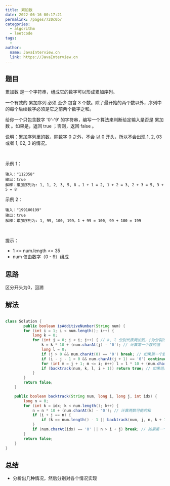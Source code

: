 ```yaml
---
title: 累加数
date: 2022-06-16 00:17:21
permalink: /pages/720c0b/
categories:
  - algorithm
  - leetcode
tags:
  - 
author: 
  name: JavaInterview.cn
  link: https://JavaInterview.cn
---
```



## 题目

累加数 是一个字符串，组成它的数字可以形成累加序列。

一个有效的 累加序列 必须 至少 包含 3 个数。除了最开始的两个数以外，序列中的每个后续数字必须是它之前两个数字之和。

给你一个只包含数字 '0'-'9' 的字符串，编写一个算法来判断给定输入是否是 累加数 。如果是，返回 true ；否则，返回 false 。

说明：累加序列里的数，除数字 0 之外，不会 以 0 开头，所以不会出现 1, 2, 03 或者 1, 02, 3 的情况。

 

示例 1：

    输入："112358"
    输出：true 
    解释：累加序列为: 1, 1, 2, 3, 5, 8 。1 + 1 = 2, 1 + 2 = 3, 2 + 3 = 5, 3 + 5 = 8
示例 2：

    输入："199100199"
    输出：true 
    解释：累加序列为: 1, 99, 100, 199。1 + 99 = 100, 99 + 100 = 199
 

提示：

- 1 <= num.length <= 35
- num 仅由数字（0 - 9）组成



## 思路

区分开头为0，回溯

## 解法
```java

class Solution {
        public boolean isAdditiveNumber(String num) {
        for (int i = 1; i < num.length(); i++) {
            long k = 0;
            for (int j = 0; j < i; j++) { // k, l 分别代表两加数，j为分裂的位置
                k = k * 10 + (num.charAt(j) - '0'); // 计算第一个数的值
                long l = 0;
                if (j > 0 && num.charAt(0) == '0') break; // 如果第一个数开头是0并且此时长度大于1，则直接结束循环
                if (i - j - 1 > 0 && num.charAt(j + 1) == '0') continue; // 如果第二个数开头是0且长度大于1，则跳过此次分裂
                for (int m = j + 1; m <= i; m++) l = l * 10 + (num.charAt(m) - '0'); // 计算第二个数的值
                if (backtrack(num, k, l, i + 1)) return true; // 如果组成累加数，返回true
            }
        }
        return false;
    }

    public boolean backtrack(String num, long i, long j, int idx) {
        long n = 0;
        for (int k = idx; k < num.length(); k++) {
            n = n * 10 + (num.charAt(k) - '0'); // 计算两数可能的和
            if (i + j == n) {
                if (k == num.length() - 1 || backtrack(num, j, n, k + 1)) return true;
            }
            if (num.charAt(idx) == '0' || n > i + j) break; // 如果第一个位置上为0或此时和大于两数之和，则退出循环，不用再继续累加和
        }
        return false;
    }
}
```

## 总结

- 分析出几种情况，然后分别对各个情况实现 
